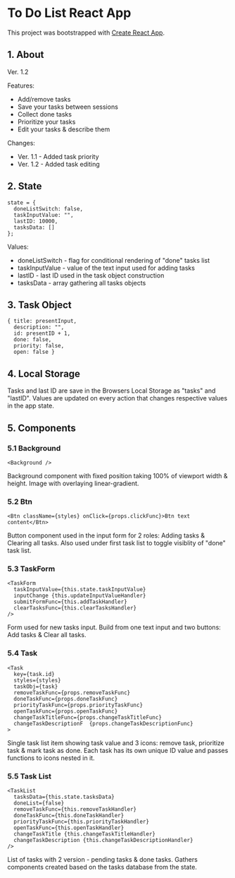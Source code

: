 # To Do List React App

This project was bootstrapped with [Create React App](https://github.com/facebook/create-react-app).

## 1. About
Ver. 1.2

Features:
* Add/remove tasks
* Save your tasks between sessions
* Collect done tasks
* Prioritize your tasks
* Edit your tasks & describe them

Changes: 
* Ver. 1.1 - Added task priority
* Ver. 1.2 - Added task editing

## 2. State
```{js}
state = {
  doneListSwitch: false,
  taskInputValue: "",
  lastID: 10000,
  tasksData: []
};
```

Values: 
* doneListSwitch - flag for conditional rendering of "done" tasks list
* taskInputValue - value of the text input used for adding tasks
* lastID - last ID used in the task object construction
* tasksData - array gathering all tasks objects

## 3. Task Object
```{js}
{ title: presentInput, 
  description: "",
  id: presentID + 1, 
  done: false,
  priority: false,
  open: false }
```

## 4. Local Storage
Tasks and last ID are save in the Browsers Local Storage as "tasks" and "lastID". Values are updated on every action that changes respective values in the app state.

## 5. Components
### 5.1 Background
```{js}
<Background />
```
Background component with fixed position taking 100% of viewport width & height. Image with overlaying linear-gradient.

### 5.2 Btn
```{js}
<Btn className={styles} onClick={props.clickFunc}>Btn text content</Btn>
```
Button component used in the input form for 2 roles: Adding tasks & Clearing all tasks. Also used under first task list to toggle visiblity of "done" task list.

### 5.3 TaskForm
```{js}
<TaskForm
  taskInputValue={this.state.taskInputValue}
  inputChange {this.updateInputValueHandler}
  submitFormFunc={this.addTaskHandler}
  clearTasksFunc={this.clearTasksHandler}
/>
```
Form used for new tasks input. Build from one text input and two buttons: Add tasks & Clear all tasks.

### 5.4 Task
```{js}
<Task
  key={task.id}
  styles={styles}
  taskObj={task}
  removeTaskFunc={props.removeTaskFunc}
  doneTaskFunc={props.doneTaskFunc}
  priorityTaskFunc={props.priorityTaskFunc}
  openTaskFunc={props.openTaskFunc}
  changeTaskTitleFunc={props.changeTaskTitleFunc}
  changeTaskDescriptionF  {props.changeTaskDescriptionFunc}
>
```
Single task list item showing task value and 3 icons: remove task, prioritize task & mark task as done. Each task has its own unique ID value and passes functions to icons nested in it.

### 5.5 Task List
```{js}
<TaskList
  tasksData={this.state.tasksData}
  doneList={false}
  removeTaskFunc={this.removeTaskHandler}
  doneTaskFunc={this.doneTaskHandler}
  priorityTaskFunc={this.priorityTaskHandler}
  openTaskFunc={this.openTaskHandler}
  changeTaskTitle {this.changeTaskTitleHandler}
  changeTaskDescription {this.changeTaskDescriptionHandler}
/>
```
List of tasks with 2 version - pending tasks & done tasks. Gathers <Task/> components created based on the tasks database from the state.